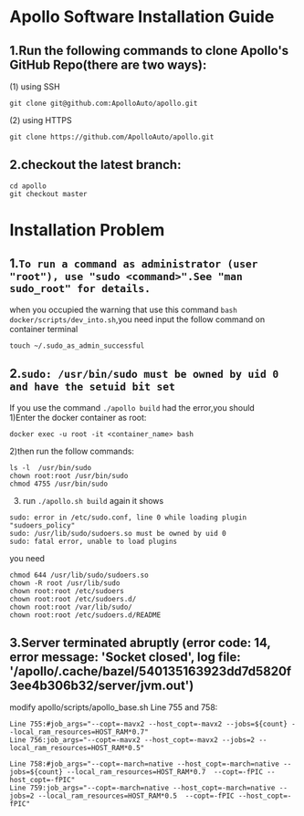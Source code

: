 # Apollo Software Installation Guide
## 1.Run the following commands to clone Apollo's GitHub Repo(there are two ways):  

(1) using SSH        
```
git clone git@github.com:ApolloAuto/apollo.git  
```
(2) using HTTPS       
```
git clone https://github.com/ApolloAuto/apollo.git 
```
## 2.checkout the latest branch:  
```
cd apollo    
git checkout master
```
# Installation Problem
## 1.`To run a command as administrator (user "root"), use "sudo <command>".See "man sudo_root" for details.` 
when you occupied the warning that use this command `bash docker/scripts/dev_into.sh`,you need input the follow command on container terminal
```
touch ~/.sudo_as_admin_successful
```
## 2.`sudo: /usr/bin/sudo must be owned by uid 0 and have the setuid bit set`
If you use the command `./apollo build` had the error,you should   
1)Enter the docker container as root:
```
docker exec -u root -it <container_name> bash  
```
2)then run the follow commands:
```
ls -l  /usr/bin/sudo
chown root:root /usr/bin/sudo
chmod 4755 /usr/bin/sudo
```
3) run `./apollo.sh build` again it shows
```
sudo: error in /etc/sudo.conf, line 0 while loading plugin "sudoers_policy"
sudo: /usr/lib/sudo/sudoers.so must be owned by uid 0
sudo: fatal error, unable to load plugins
```
you need 
```
chmod 644 /usr/lib/sudo/sudoers.so
chown -R root /usr/lib/sudo
chown root:root /etc/sudoers
chown root:root /etc/sudoers.d/
chown root:root /var/lib/sudo/
chown root:root /etc/sudoers.d/README
```
## 3.Server terminated abruptly (error code: 14, error message: 'Socket closed', log file: '/apollo/.cache/bazel/540135163923dd7d5820f3ee4b306b32/server/jvm.out')
modify apollo/scripts/apollo_base.sh Line 755 and 758:
```
Line 755:#job_args="--copt=-mavx2 --host_copt=-mavx2 --jobs=${count} --local_ram_resources=HOST_RAM*0.7"
Line 756:job_args="--copt=-mavx2 --host_copt=-mavx2 --jobs=2 --local_ram_resources=HOST_RAM*0.5"
```
```
Line 758:#job_args="--copt=-march=native --host_copt=-march=native --jobs=${count} --local_ram_resources=HOST_RAM*0.7  --copt=-fPIC --host_copt=-fPIC"
Line 759:job_args="--copt=-march=native --host_copt=-march=native --jobs=2 --local_ram_resources=HOST_RAM*0.5  --copt=-fPIC --host_copt=-fPIC"
```
